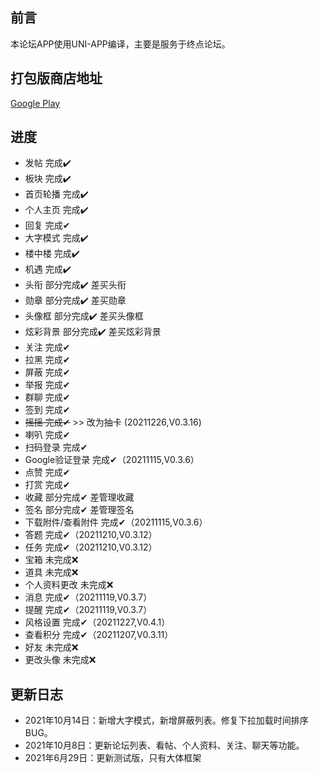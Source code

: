 ## 前言
本论坛APP使用UNI-APP编译，主要是服务于终点论坛。

## 打包版商店地址
[Google Play](https://play.google.com/store/apps/details?id=bbs.zdfx.net)

## 进度
 * 发帖 完成✔️
 * 板块 完成✔️
 * 首页轮播 完成✔️
 * 个人主页 完成✔️
 * 回复 完成✔
 * 大字模式 完成✔️
 * 楼中楼 完成✔️
 * 机遇 完成✔️
 * 头衔 部分完成✔️ 差买头衔
 * 勋章 部分完成✔️ 差买勋章
 * 头像框 部分完成✔️ 差买头像框
 * 炫彩背景 部分完成✔️ 差买炫彩背景
 * 关注 完成✔
 * 拉黑 完成✔
 * 屏蔽 完成✔
 * 举报 完成✔
 * 群聊 完成✔
 * 签到 完成✔
 * ~~摇摇 完成✔~~ >> 改为抽卡 (20211226,V0.3.16)
 * 喇叭 完成✔
 * 扫码登录 完成✔
 * Google验证登录 完成✔（20211115,V0.3.6）
 * 点赞 完成✔
 * 打赏 完成✔
 * 收藏 部分完成✔ 差管理收藏
 * 签名 部分完成✔ 差管理签名
 * 下载附件/查看附件 完成✔（20211115,V0.3.6）
 * 答题 完成✔（20211210,V0.3.12）
 * 任务 完成✔（20211210,V0.3.12）
 * 宝箱 未完成❌
 * 道具 未完成❌
 * 个人资料更改 未完成❌
 * 消息 完成✔（20211119,V0.3.7）
 * 提醒 完成✔（20211119,V0.3.7）
 * 风格设置 完成✔（20211227,V0.4.1）
 * 查看积分 完成✔（20211207,V0.3.11）
 * 好友 未完成❌
 * 更改头像 未完成❌

## 更新日志

 * 2021年10月14日：新增大字模式，新增屏蔽列表。修复下拉加载时间排序BUG。
 * 2021年10月8日：更新论坛列表、看帖、个人资料、关注、聊天等功能。
 * 2021年6月29日：更新测试版，只有大体框架